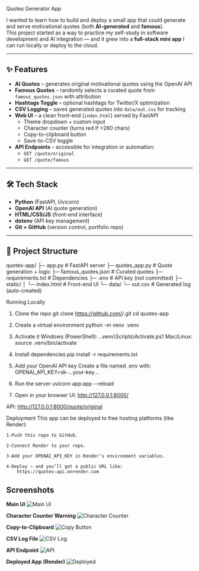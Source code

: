 Quotes Generator App

I wanted to learn how to build and deploy a small app that could generate and serve motivational quotes (both **AI-generated** and **famous**).  
This project started as a way to practice my self-study in software development and AI integration — and it grew into a **full-stack mini app** I can run locally or deploy to the cloud.

---

## ✨ Features

- **AI Quotes** – generates original motivational quotes using the OpenAI API  
- **Famous Quotes** – randomly selects a curated quote from `famous_quotes.json` with attribution  
- **Hashtags Toggle** – optional hashtags for Twitter/X optimization  
- **CSV Logging** – saves generated quotes into `data/out.csv` for tracking  
- **Web UI** – a clean front-end (`index.html`) served by FastAPI  
  - Theme dropdown + custom input  
  - Character counter (turns red if >280 chars)  
  - Copy-to-clipboard button  
  - Save-to-CSV toggle  
- **API Endpoints** – accessible for integration or automation:
  - `GET /quote/original`
  - `GET /quote/famous`

---

## 🛠️ Tech Stack

- **Python** (FastAPI, Uvicorn)  
- **OpenAI API** (AI quote generation)  
- **HTML/CSS/JS** (front-end interface)  
- **dotenv** (API key management)  
- **Git + GitHub** (version control, portfolio repo)  

---

## 📂 Project Structure

quotes-app/
├─ app.py # FastAPI server
├─ quotes_app.py # Quote generation + logic
├─ famous_quotes.json # Curated quotes
├─ requirements.txt # Dependencies
├─ .env # API key (not committed)
├─ static/
│ └─ index.html # Front-end UI
└─ data/
  └─ out.csv # Generated log (auto-created)



 Running Locally

1. Clone the repo
git clone https://github.com/<your-username>/<repo-name>.git
cd quotes-app


2. Create a virtual environment
python -m venv .venv


3. Activate it
Windows (PowerShell):
.\.venv\Scripts\Activate.ps1
Mac/Linux:
source .venv/bin/activate


4. Install dependencies
pip install -r requirements.txt


5. Add your OpenAI API key
Create a file named .env with:
OPENAI_API_KEY=sk-...your-key...


6. Run the server
uvicorn app:app --reload

7. Open in your browser
UI: http://127.0.0.1:8000/

API: http://127.0.0.1:8000/quote/original

 Deployment
This app can be deployed to free hosting platforms (like Render):

    1-Push this repo to GitHub.

    2-Connect Render to your repo.

    3-Add your OPENAI_API_KEY in Render’s environment variables.

    4-Deploy — and you’ll get a public URL like:
        https://quotes-api.onrender.com




## Screenshots

**Main UI**
![Main UI](screenshots/ui.png)

**Character Counter Warning**
![Character Counter](screenshots/counter.png)

**Copy-to-Clipboard**
![Copy Button](screenshots/copy.png)

**CSV Log File**
![CSV Log](screenshots/csv.png)

**API Endpoint**
![API](screenshots/api.png)

**Deployed App (Render)**
![Deployed](screenshots/deployed.png)
